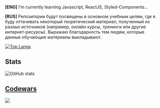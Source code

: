 **[ENG]** I’m currently learning Javascript, ReactJS, Styled-Components...

**[RUS]** Репозитории будут посвящены в основном учебным целям, где я буду оттачивать некоторый теоретический материал, полученный из разных источников (например, онлайн курсы, тренинги или другие интернет-ресурсы). Выражаю благодарность тем людям, которые данные обучающие материалы выкладывают.

[![Top Langs](https://github-readme-stats.vercel.app/api/top-langs/?username=InGodWeTrustt&layout=compact)](https://github.com/InGodWeTrustt/github-readme-stats)

## Stats
![GitHub stats](https://github-readme-stats.vercel.app/api?username=InGodWeTrustt&hide=contribs,prs&show_icons=true&theme=yeblu&border_radius=25)

## [Codewars](https://www.codewars.com/users/InGodWeTrustt)

![](https://www.codewars.com/users/InGodWeTrustt/badges/large)
